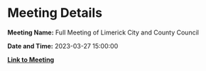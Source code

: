 # Meeting Details

**Meeting Name:** Full Meeting of Limerick City and County Council

**Date and Time:** 2023-03-27 15:00:00

**[Link to Meeting](https://www.limerick.ie/council/whats-on/full-meeting-of-limerick-city-and-county-council-0)**
